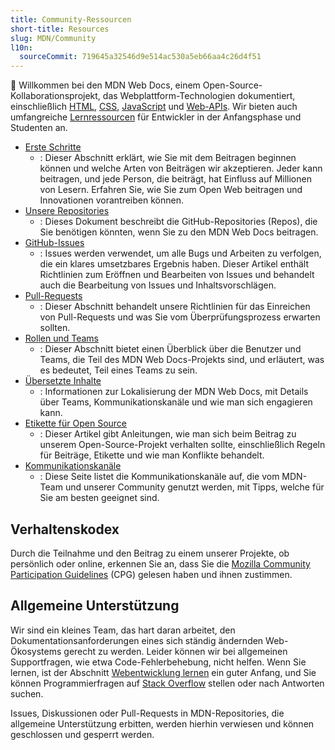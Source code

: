 ```yaml
---
title: Community-Ressourcen
short-title: Resources
slug: MDN/Community
l10n:
  sourceCommit: 719645a32546d9e514ac530a5eb66aa4c26d4f51
---
```


👋 Willkommen bei den MDN Web Docs, einem Open-Source-Kollaborationsprojekt, das Webplattform-Technologien dokumentiert, einschließlich [HTML](/de/docs/Web/HTML), [CSS](/de/docs/Web/CSS), [JavaScript](/de/docs/Web/JavaScript) und [Web-APIs](/de/docs/Web/API). Wir bieten auch umfangreiche [Lernressourcen](/de/docs/Learn_web_development) für Entwickler in der Anfangsphase und Studenten an.

- [Erste Schritte](/de/docs/MDN/Community/Getting_started)
  - : Dieser Abschnitt erklärt, wie Sie mit dem Beitragen beginnen können und welche Arten von Beiträgen wir akzeptieren.
    Jeder kann beitragen, und jede Person, die beiträgt, hat Einfluss auf Millionen von Lesern. Erfahren Sie, wie Sie zum Open Web beitragen und Innovationen vorantreiben können.
- [Unsere Repositories](/de/docs/MDN/Community/Our_repositories)
  - : Dieses Dokument beschreibt die GitHub-Repositories (Repos), die Sie benötigen könnten, wenn Sie zu den MDN Web Docs beitragen.
- [GitHub-Issues](/de/docs/MDN/Community/Issues)
  - : Issues werden verwendet, um alle Bugs und Arbeiten zu verfolgen, die ein klares umsetzbares Ergebnis haben.
    Dieser Artikel enthält Richtlinien zum Eröffnen und Bearbeiten von Issues und behandelt auch die Bearbeitung von Issues und Inhaltsvorschlägen.
- [Pull-Requests](/de/docs/MDN/Community/Pull_requests)
  - : Dieser Abschnitt behandelt unsere Richtlinien für das Einreichen von Pull-Requests und was Sie vom Überprüfungsprozess erwarten sollten.
- [Rollen und Teams](/de/docs/MDN/Community/Roles_teams)
  - : Dieser Abschnitt bietet einen Überblick über die Benutzer und Teams, die Teil des MDN Web Docs-Projekts sind, und erläutert, was es bedeutet, Teil eines Teams zu sein.
- [Übersetzte Inhalte](MDN/Community/Translated_content)
  - : Informationen zur Lokalisierung der MDN Web Docs, mit Details über Teams, Kommunikationskanäle und wie man sich engagieren kann.
- [Etikette für Open Source](/de/docs/MDN/Community/Open_source_etiquette)
  - : Dieser Artikel gibt Anleitungen, wie man sich beim Beitrag zu unserem Open-Source-Projekt verhalten sollte, einschließlich Regeln für Beiträge, Etikette und wie man Konflikte behandelt.
- [Kommunikationskanäle](/de/docs/MDN/Community/Communication_channels)
  - : Diese Seite listet die Kommunikationskanäle auf, die vom MDN-Team und unserer Community genutzt werden, mit Tipps, welche für Sie am besten geeignet sind.

## Verhaltenskodex

Durch die Teilnahme und den Beitrag zu einem unserer Projekte, ob persönlich oder online, erkennen Sie an, dass Sie die [Mozilla Community Participation Guidelines](https://github.com/mdn/mdn-community/blob/main/CODE_OF_CONDUCT.md) (CPG) gelesen haben und ihnen zustimmen.

## Allgemeine Unterstützung

Wir sind ein kleines Team, das hart daran arbeitet, den Dokumentationsanforderungen eines sich ständig ändernden Web-Ökosystems gerecht zu werden. Leider können wir bei allgemeinen Supportfragen, wie etwa Code-Fehlerbehebung, nicht helfen. Wenn Sie lernen, ist der Abschnitt [Webentwicklung lernen](/de/docs/Learn_web_development) ein guter Anfang, und Sie können Programmierfragen auf [Stack Overflow](https://stackoverflow.com/questions/) stellen oder nach Antworten suchen.

Issues, Diskussionen oder Pull-Requests in MDN-Repositories, die allgemeine Unterstützung erbitten, werden hierhin verwiesen und können geschlossen und gesperrt werden.
